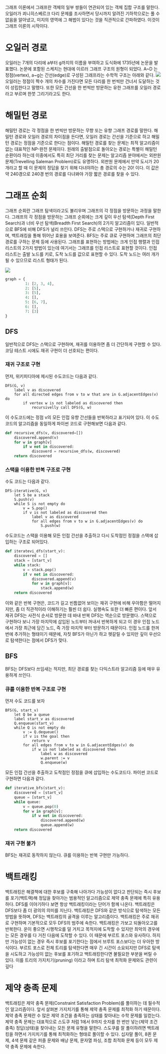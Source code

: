 그래프 이론에서 그래프란 객체의 일부 쌍들이 연관되어 있는 객체 집합 구조를 말한다.
오일러가 쾨니히스베르크 다리 문제를 조사하면서 당시까지 알려진 기하학으로는 풀 수 없음을 알아냈고, 미지의 영역에 그 해법이 있다는 것을 직관적으로 간파하였다. 이것이 그래프 이론의 시작이다.
# 오일러 경로
오일러는 7개의 다리에 a부터 g까지의 이름을 부여하고 도식화에 1735년에 논문을 발표했다. 논문에 포함된 스케치는 현대에 이르러 그래프 구조의 원형이 되었다. A~D 는 정점(vertex), a~g는 간선(edge)로 구성된 그래프라는 수학적 구조는 아래와 같다.
![](graph.drawio.png)
오일러는 정점이 짝수 개의 차수를 가진다면 모든 다리를 한 번씩만 건너서 도달하는 것이 성립한다고 말했다. 또한 모든 간선을 한 번씩만 방문하는 유한 그래프를 오일러 경로라고 부르며 한붓 그리기라고도 한다. 
# 해밀턴 경로
해밀턴 경로는 각 정점을 한 번씩만 방문하는 무향 또는 유향 그래프 경로를 말한다. 해밀턴 경로와 오일러 경로의 차이점을 든다면, 오일러 경로는 간선을 기준으로 하고 해밀턴 경로는 정점을 기준으로 한다는 점이다. 해밀턴 경로를 찾는 문제는 최적 알고리즘이 없는 대표적인 NP-완전 문제이다. 
원래의 출발점으로 돌아오는 경로는 특별이 해밀턴 순환이라 하는데 이중에서도 특히 최단 거리를 찾는 문제는 알고리즘 분야에서는 외판원 문제(Trevelling Saleman Problem)로도 유명하다. 
외판원 문제에서 만약 도시가 20개라고 할 때 이 문제의 정답을 찾기 위해 다녀야하는 총 경로의 수는 20! 이다. 이 값은 약 240경으로 240경 번의 경로를 다녀봐야 가장 짧은 경로를 찾을 수 있다. 

# 그래프 순회
그래프 순회란 그래프 탐색이라고도 불리우며 그래프의 각 정점을 방문하는 과정을 말한다.
그래프의 각 정점을 방문하는 그래프 순회에는 크게 깊이 우선  탐색(Depth First Search)과 너비 우선 탐색(Breadth First Search)의 2가지 알고리즘이 있다. 일반적으로 BFS에 비해 DFS가 널리 쓰인다. 
DFS는 주로 스택으로 구현하거나 재귀로 구현하며, 백트래킹을 통해 뛰어난 효용을 보여준다. BFS는 주로 큐로 구현하며 그래프의 최단 경로를 구하는 문제 등에 사용된다.
그래프를 표현하는 방법에는 크게 인접 행렬과 인접 리스트의 2가지 방법이 있는데 여기서는 그래프를 인접 리스트로 표현할 것이다. 인접 리스트는 출발 노드를 키로, 도착 노드를 값으로 표현할 수 있다. 도착 노드는 여러 개가 될 수 있으므로 리스트 형태가 된다.

![](graph.drawio%20(1).png)

```python
graph = {
		 1: [2, 3, 4],
		 2: [5],
		 3: [5],
		 4: [],
		 5: [6, 7],
		 6: [],
		 7: [3]
}
```

## DFS
일반적으로 DFS는 스택으로 구현하며, 재귀를 이용하면 좀 더 간단하게 구현할 수 있다. 코딩 테스트 시에도 재귀 구현이 더 선호되는 편이다.
### 재귀 구조로 구현
먼저, 위키피디아에 제시된 수도코드는 다음과 같다.
```
DFS(G, v)
	label v as discovered
	for all directed edges from v to w that are in G.adjacentEdges(v) do
		if vertex w is not labeled as discovered then
			recursivelly call DFS(G, w)
```
이 수도코드에는 정점 v의 모든 인접 유향 간선들을 반복하라고 표기되어 있다. 이 수도코드의 알고리즘을 동일하게 파이썬 코드로 구현해보면 다음과 같다.
```python
def recursive_dfs(v, discovered=[])
	discovered.append(v)
	for w in graph[v]
		if w not in discovered:
			discoverd = recursive_dfs(w, discovered)
	return discovered
```

### 스택을 이용한 반복 구조로 구현
수도 코드는 다음과 같다.
```
DFS-iterative(G, v)
	let S be a stack
	S.push(v)
	while S is not empty do
		v = S.pop()
		if v is not labeled as discovered then
			label v as discovered
			for all edges from v to w in G.adjacentEdges(v) do
				S.push(w)
```
수도코드는 스택을 이용해 모든 인접 간선을 추출하고 다시 도착점인 정점을 스택에 삽입하는 구조로 되어있다. 
```python
def iteratevi_dfs(start_v):
	discovered = []
	stack = [start_v]
	while stack:
		v = stack.pop()
		if v not in discovered:
			discovered.append(v)
			for w in graph[v]:
				stack.append(w)
	return discovered
```
이와 같은 반복 구현은, 코드가 길고 빈틈없어 보이는 재귀 구현에 비해 우아함은 떨어지지만, 좀 더 직관적이라 이해하기는 훨씬 더 쉽다. 실행속도 또한 더 빠른 편이다. 
앞서 재귀 DFS는 사전식 순서로 방문한 데 바내 반복 DFS는 역순으로 방문했다. 스택으로 구현하다 보니 가장 마지막에 삽입된 노드부터 꺼내서 반복하게 되고 이 경우 인접 노드에서 가장 최근에 담긴 노드, 즉 가장 마지막 부터 방문하기 때문이다.  인접 노드를 한꺼번에 추가하는 형태이기 때문에, 자칫 BFS가 아닌가 하고 헷갈릴 수 있지만 깊이 우선으로 탐색한다는 점에서 DFS가 맞다. 

## BFS
BFS는 DFS보다 쓰임새는 적지만, 최단 경로를 찾는 다익스트라 알고리즘 등에 매우 유용하게 쓰인다.
### 큐를 이용한 반복 구조로 구현
먼저 수도 코드를 보자
```
BFS(G, start_v)
	let Q be a queue
	label start_v as discovered
	Q.enqueue(start_v)
	while Q is not empty do
		v := Q.dequeue()
		if v is the goal then
			return v
		for all edges from v to w in G.adjacentEdges(v) do
			if w is not labeled as discovered then
				label w as discovered
				w.parent := v
				Q.enqueue(w)
```
모든 인접 간선을 추출하고 도착점인 정점을 큐에 삽입하는 수도코드다.  파이썬 코드로 구현하면 다음과 같다.
```python
def iterative_bfs(start_v):
	discovered = [start_v]
	queue = [start_v]
	while queue:
		v = queue.pop(0)
		for w in graph[v]:
			if w not in discovered:
				discovered.append(w)
				queue.append(w)
	return discovered
```
### 재귀 구현 불가
BFS는 재귀로 동작하지 않는다. 큐를 이용하는 반복 구현만 가능하다. 

# 백트래킹
백트래킹은 해결책에 대한 후보를 구축해 나아가다 가능성이 없다고 판단되는 즉시 후보를 포기(백트랙)해 정답을 찾아가는 범용적인 알고리즘으로 제약 충족 문제에 특히 유용하다.
DFS를 이야기하다 보면 항상 백트래킹이라는 단어가 함께 나온다. 백트래킹은 DFS보다 좀 더 광의의 의미를 지닌다. 백트래킹은 DFS와 같은 방식으로 탐색하는 모든 방법을 뜻하며, DFS는 백트래킹의 골격을 이루는 알고리즘이다. 백트래킹은 주로 재귀로 구현하며 기본적으로 모두 DFS의 범주에 속한다.
백트래킹은 가보고 되돌아오고를 반복한다. 운이 좋으면 시행착오를 덜 거치고 목적지에 도착할 수 있지만 최악의 경우에는 모든 경우를 다 거친 다음에 도착할 수 있다. 이 때문에 부르트 포스와 유사하다. 하지만 가능성이 없는 경우 즉시 후보를 포기한다는 점에서 브루트 포스보다는 더 우아한 방식이다. 
부르트 포스로 전체 트리를 탐색한다면 매우 긴 시간이 소요되지만 DFS로 탐색을 시도하고 가능성이 없는 후보를 포기하고 백트래킹한다면 불필요한 부분을 버릴 수 있다. 이를 트리의 가지치기(pruning) 이라고 하며 트리 탐색 최적화 문제와도 관련이 깊다

# 제약 충족 문제
백트래킹은 제악 충족 문제(Constraint Satisfaction Problem)를 풀이하는 데 필수적인 알고리즘이다. 앞서 살펴본 가지치기를 통해 제약 충족 문제를 최적화 하기 때문이다. 제약 충족 문제란 수 많은 제약 조건을 충족하는 상태를 찾아내는 수학 문제를 일컫는다.
제약 충족 문제는 대표적으로 스도쿠 처럼 1에서 9까지 숫자를 한 번만 넣는(제약 조건 충족) 정답(상태)을 찾아내는 모든 문제 유형을 말한다. 스도쿠를 잘 풀이하려면 백트래킹을 하면서 가지치기를 통해 최적화하는 형태로 풀이할 수 있다.
십자말 풀이, 8퀸 문제, 4색 문제 같은 퍼즐 문제와 배낭 문제, 문자열 파싱, 조합 최적화 문제 등이 모두 제약 충족 문제에 속한다. 